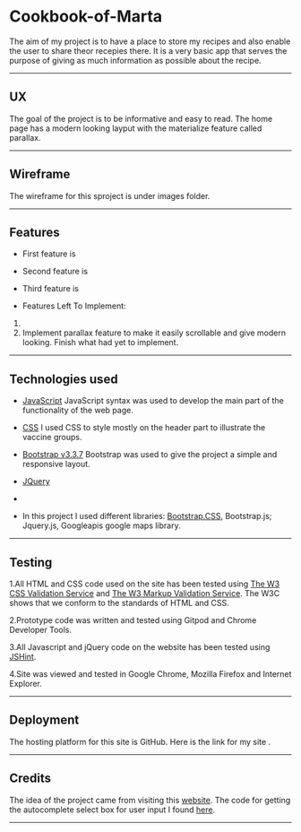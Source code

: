 # Cookbook-of-Marta

The aim of my project is to have a place to store my recipes and also enable the user to share theor recepies there.
It is a very basic app that serves the purpose of giving as much information as possible about the recipe. 

----
## UX

The goal of the project is to be informative and easy to read. The home page has a modern looking layput with the materialize feature called parallax.


----
## Wireframe

The wireframe for this sproject is under images folder.

----
## Features

* First feature is
* Second feature is 
* Third feature is 

* Features Left To Implement:
1.
2. Implement parallax feature to make it easily scrollable and give modern looking.
Finish what had yet to implement.

----
## Technologies used

* [JavaScript](https://maxcdn.bootstrapcdn.com/bootstrap/3.3.7/js/bootstrap.min.js)
JavaScript  syntax was used to develop the main part of the functionality of the web page.

* [CSS](https://www.w3schools.com/css/css_intro.asp)
I used CSS to style mostly on the header part to illustrate the vaccine groups.

* [Bootstrap v3.3.7](https://getbootstrap.com/docs/3.3/getting-started/#download) 
Bootstrap was used to give the project a simple and responsive layout.

* [JQuery](https://cdnjs.com/libraries/jquery/)

* []()


* In this project I used different libraries: 
 [Bootstrap.CSS](https://getbootstrap.com),
 Bootstrap.js;
 Jquery.js,
 Googleapis google maps library.

----
## Testing

1.All HTML and CSS code used on the site has been tested using
[The W3 CSS Validation Service](https://jigsaw.w3.org/css-validator/) and
[The W3 Markup Validation Service](https://validator.w3.org/).
The W3C shows that we conform to the standards of HTML and CSS. 

2.Prototype code was written and tested using Gitpod and Chrome Developer Tools.

3.All Javascript and jQuery code on the website has been tested using [JSHint](https://jshint.com/).

4.Site was viewed and tested in Google Chrome, Mozilla Firefox and Internet Explorer.

----
## Deployment
 
The hosting platform for this site is GitHub. Here is the link for my site . 

----
## Credits

The idea of the project came from visiting this
[website]().
The code for getting the autocomplete select box for user input I found
[here](https://www.w3schools.com/howto/howto_js_autocomplete.asp).

----
